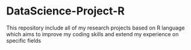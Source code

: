 # DataScience-Project-R
This repository include all of my research projects based on R language which aims to improve my coding skills and extend my experience on specific fields
